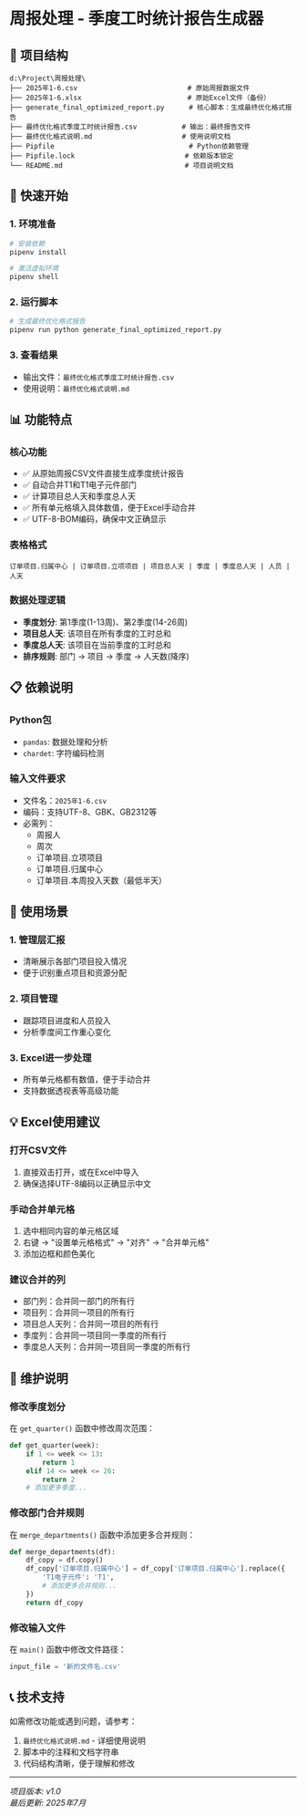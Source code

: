 # 周报处理 - 季度工时统计报告生成器

## 📁 项目结构

```
d:\Project\周报处理\
├── 2025年1-6.csv                           # 原始周报数据文件
├── 2025年1-6.xlsx                          # 原始Excel文件（备份）
├── generate_final_optimized_report.py      # 核心脚本：生成最终优化格式报告
├── 最终优化格式季度工时统计报告.csv           # 输出：最终报告文件
├── 最终优化格式说明.md                      # 使用说明文档
├── Pipfile                                 # Python依赖管理
├── Pipfile.lock                           # 依赖版本锁定
└── README.md                              # 项目说明文档
```

## 🚀 快速开始

### 1. 环境准备
```bash
# 安装依赖
pipenv install

# 激活虚拟环境
pipenv shell
```

### 2. 运行脚本
```bash
# 生成最终优化格式报告
pipenv run python generate_final_optimized_report.py
```

### 3. 查看结果
- 输出文件：`最终优化格式季度工时统计报告.csv`
- 使用说明：`最终优化格式说明.md`

## 📊 功能特点

### 核心功能
- ✅ 从原始周报CSV文件直接生成季度统计报告
- ✅ 自动合并T1和T1电子元件部门
- ✅ 计算项目总人天和季度总人天
- ✅ 所有单元格填入具体数值，便于Excel手动合并
- ✅ UTF-8-BOM编码，确保中文正确显示

### 表格格式
```
订单项目.归属中心 | 订单项目.立项项目 | 项目总人天 | 季度 | 季度总人天 | 人员 | 人天
```

### 数据处理逻辑
- **季度划分**: 第1季度(1-13周)、第2季度(14-26周)
- **项目总人天**: 该项目在所有季度的工时总和
- **季度总人天**: 该项目在当前季度的工时总和
- **排序规则**: 部门 → 项目 → 季度 → 人天数(降序)

## 📋 依赖说明

### Python包
- `pandas`: 数据处理和分析
- `chardet`: 字符编码检测

### 输入文件要求
- 文件名：`2025年1-6.csv`
- 编码：支持UTF-8、GBK、GB2312等
- 必需列：
  - 周报人
  - 周次
  - 订单项目.立项项目
  - 订单项目.归属中心
  - 订单项目.本周投入天数（最低半天）

## 🎯 使用场景

### 1. 管理层汇报
- 清晰展示各部门项目投入情况
- 便于识别重点项目和资源分配

### 2. 项目管理
- 跟踪项目进度和人员投入
- 分析季度间工作重心变化

### 3. Excel进一步处理
- 所有单元格都有数值，便于手动合并
- 支持数据透视表等高级功能

## 💡 Excel使用建议

### 打开CSV文件
1. 直接双击打开，或在Excel中导入
2. 确保选择UTF-8编码以正确显示中文

### 手动合并单元格
1. 选中相同内容的单元格区域
2. 右键 → "设置单元格格式" → "对齐" → "合并单元格"
3. 添加边框和颜色美化

### 建议合并的列
- 部门列：合并同一部门的所有行
- 项目列：合并同一项目的所有行
- 项目总人天列：合并同一项目的所有行
- 季度列：合并同一项目同一季度的所有行
- 季度总人天列：合并同一项目同一季度的所有行

## 🔧 维护说明

### 修改季度划分
在 `get_quarter()` 函数中修改周次范围：
```python
def get_quarter(week):
    if 1 <= week <= 13:
        return 1
    elif 14 <= week <= 26:
        return 2
    # 添加更多季度...
```

### 修改部门合并规则
在 `merge_departments()` 函数中添加更多合并规则：
```python
def merge_departments(df):
    df_copy = df.copy()
    df_copy['订单项目.归属中心'] = df_copy['订单项目.归属中心'].replace({
        'T1电子元件': 'T1',
        # 添加更多合并规则...
    })
    return df_copy
```

### 修改输入文件
在 `main()` 函数中修改文件路径：
```python
input_file = '新的文件名.csv'
```

## 📞 技术支持

如需修改功能或遇到问题，请参考：
1. `最终优化格式说明.md` - 详细使用说明
2. 脚本中的注释和文档字符串
3. 代码结构清晰，便于理解和修改

---
*项目版本: v1.0*  
*最后更新: 2025年7月*

